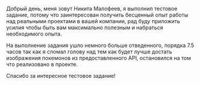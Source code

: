 Добрый день, меня зовут Никита Малофеев, я выполнил тестовое задание, потому что заинтересован получить бесценный опыт работы над реальными проектами в вашей компании, рад буду приложить усилия чтобы быть вам максимально полезным и набраться необходимого опыта.

На выполнение задания ушло немного больше отведенного, порядка 7.5 часов так как я сломал голову над тем как будет лучше достать изображения покемонов из предоставленного API, остановился на том что реализовано в проекте. 

Спасибо за интересное тестовое задание!

